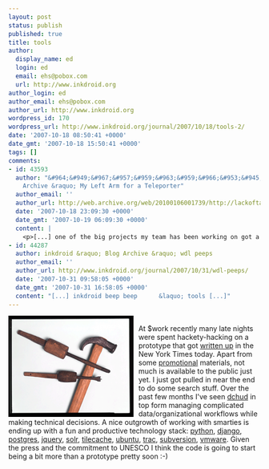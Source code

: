 ```yaml
---
layout: post
status: publish
published: true
title: tools
author:
  display_name: ed
  login: ed
  email: ehs@pobox.com
  url: http://www.inkdroid.org
author_login: ed
author_email: ehs@pobox.com
author_url: http://www.inkdroid.org
wordpress_id: 170
wordpress_url: http://www.inkdroid.org/journal/2007/10/18/tools-2/
date: '2007-10-18 08:50:41 +0000'
date_gmt: '2007-10-18 15:50:41 +0000'
tags: []
comments:
- id: 43593
  author: "&#964;&#949;&#967;&#957;&#959;&#963;&#959;&#966;&#953;&#945; &raquo; Blog
    Archive &raquo; My Left Arm for a Teleporter"
  author_email: ''
  author_url: http://web.archive.org/web/20100106001739/http://lackoftalent.org:80/michael/blog/2007/10/19/my-left-arm-for-a-teleporter/
  date: '2007-10-18 23:09:30 +0000'
  date_gmt: '2007-10-19 06:09:30 +0000'
  content: |
    <p>[...] one of the big projects my team has been working on got a write-up in the NY Times today (hat tip: Ed). I can&#8217;t wait to jump on board and start wrapping my mind around these projects. I fully [...]</p>
- id: 44287
  author: inkdroid &raquo; Blog Archive &raquo; wdl peeps
  author_email: ''
  author_url: http://www.inkdroid.org/journal/2007/10/31/wdl-peeps/
  date: '2007-10-31 09:58:05 +0000'
  date_gmt: '2007-10-31 16:58:05 +0000'
  content: "[...] inkdroid beep beep      &laquo; tools [...]"
---
```


<p><a href="http://memory.loc.gov/cgi-bin/query/r?ammem/fawbib:@field(DOCID+@lit(apc0042))"><img src="/images/tools.gif" title="Hammer and wood-working tools attributed to Thomas Lincoln" style="margin-right: 10px; float: left; border: none" /></a><br />
At $work recently many late nights were spent hackety-hacking on a prototype that got <a href="http://www.nytimes.com/2007/10/18/technology/18world.html">written up</a> in the New York Times today. Apart from some <a href="http://www.worlddigitallibrary.org">promotional</a> materials, not much is available to the public just yet. I just got pulled in near the end to do some search stuff. Over the past few months I've seen <a href="http://onebiglibrary.net">dchud</a> in top form managing complicated data/organizational workflows while making technical decisions. A nice outgrowth of working with smarties is ending up with a fun and productive technology stack: <a href="http://python.org">python</a>, <a href="http://www.djangoproject.com/">django</a>, <a href="http://www.postgresql.org/">postgres</a>, <a href="http://jquery.com/">jquery</a>, <a href="http://lucene.apache.org/solr">solr</a>, <a href="http://tilecache.org/">tilecache</a>, <a href="http://www.ubuntu.com/">ubuntu</a>, <a href="http://trac.edgewall.org/">trac</a>, <a href="http://subversion.tigris.org/">subversion</a>, <a href="http://www.vmware.com/">vmware</a>. Given the press and the commitment to UNESCO I think the code is going to start being a bit more than a prototype pretty soon :-)</p>
